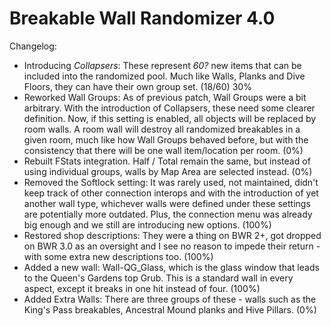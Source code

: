 # Breakable Wall Randomizer 4.0

Changelog:
- Introducing *Collapsers*: These represent *60?* new items that can be included into the randomized pool. Much like Walls, Planks and Dive Floors, they can have their own group set. (18/60) 30%
- Reworked Wall Groups: As of previous patch, Wall Groups were a bit arbitrary. With the introduction of Collapsers, these need some clearer definition. Now, if this setting is enabled, all objects will be replaced by room walls. A room wall will destroy all randomized breakables in a given room, much like how Wall Groups behaved before, but with the consistency that there will be one wall item/location per room. (0%)
- Rebuilt FStats integration. Half / Total remain the same, but instead of using individual groups, walls by Map Area are selected instead. (0%)
- Removed the Softlock setting: It was rarely used, not maintained, didn't keep track of other connection interops and with the introduction of yet another wall type, whichever walls were defined under these settings are potentially more outdated. Plus, the connection menu was already big enough and we still are introducing new options. (100%)
- Restored shop descriptions: They were a thing on BWR 2+, got dropped on BWR 3.0 as an oversight and I see no reason to impede their return - with some extra new descriptions too. (100%)
- Added a new wall: Wall-QG_Glass, which is the glass window that leads to the Queen's Gardens top Grub. This is a standard wall in every aspect, except it breaks in one hit instead of four. (100%)
- Added Extra Walls: There are three groups of these - walls such as the King's Pass breakables, Ancestral Mound planks and Hive Pillars. (0%)
